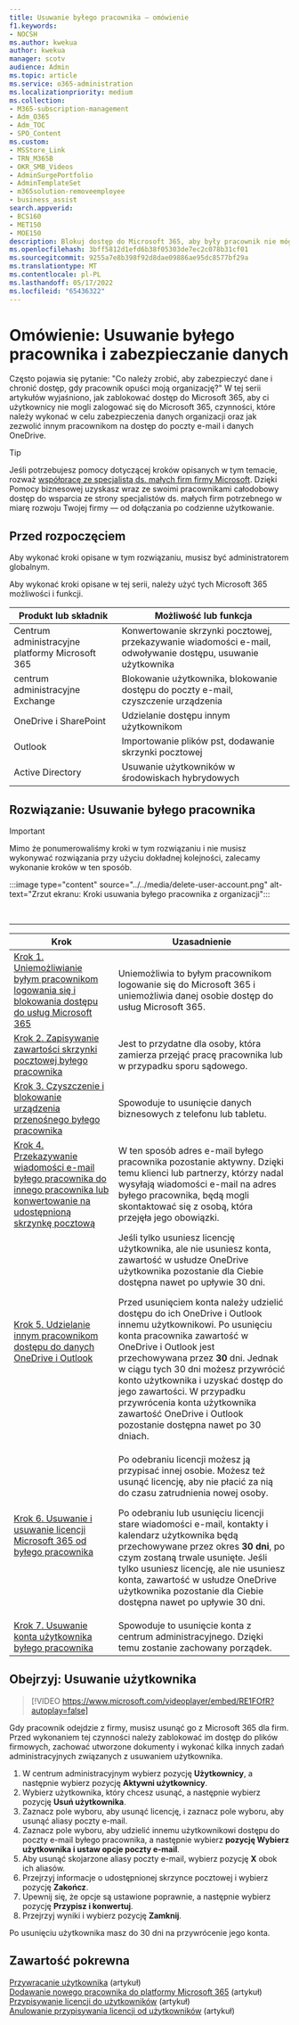 ```yaml
---
title: Usuwanie byłego pracownika — omówienie
f1.keywords:
- NOCSH
ms.author: kwekua
author: kwekua
manager: scotv
audience: Admin
ms.topic: article
ms.service: o365-administration
ms.localizationpriority: medium
ms.collection:
- M365-subscription-management
- Adm_O365
- Adm_TOC
- SPO_Content
ms.custom:
- MSStore_Link
- TRN_M365B
- OKR_SMB_Videos
- AdminSurgePortfolio
- AdminTemplateSet
- m365solution-removeemployee
- business_assist
search.appverid:
- BCS160
- MET150
- MOE150
description: Blokuj dostęp do Microsoft 365, aby były pracownik nie mógł się logować, zabezpieczać danych organizacji i zezwalać innym pracownikom na dostęp do poczty e-mail i danych OneDrive.
ms.openlocfilehash: 3bff5812d1efd6b38f05303de7ec2c078b31cf01
ms.sourcegitcommit: 9255a7e8b398f92d8dae09886ae95dc8577bf29a
ms.translationtype: MT
ms.contentlocale: pl-PL
ms.lasthandoff: 05/17/2022
ms.locfileid: "65436322"
---
```

# <a name="overview-remove-a-former-employee-and-secure-data"></a>Omówienie: Usuwanie byłego pracownika i zabezpieczanie danych

Często pojawia się pytanie: "Co należy zrobić, aby zabezpieczyć dane i chronić dostęp, gdy pracownik opuści moją organizację?" W tej serii artykułów wyjaśniono, jak zablokować dostęp do Microsoft 365, aby ci użytkownicy nie mogli zalogować się do Microsoft 365, czynności, które należy wykonać w celu zabezpieczenia danych organizacji oraz jak zezwolić innym pracownikom na dostęp do poczty e-mail i danych OneDrive.

> [!TIP]
> Jeśli potrzebujesz pomocy dotyczącej kroków opisanych w tym temacie, rozważ [współpracę ze specjalistą ds. małych firm firmy Microsoft](https://go.microsoft.com/fwlink/?linkid=2186871). Dzięki Pomocy biznesowej uzyskasz wraz ze swoimi pracownikami całodobowy dostęp do wsparcia ze strony specjalistów ds. małych firm potrzebnego w miarę rozwoju Twojej firmy — od dołączania po codzienne użytkowanie.

## <a name="before-you-begin"></a>Przed rozpoczęciem

Aby wykonać kroki opisane w tym rozwiązaniu, musisz być administratorem globalnym.

Aby wykonać kroki opisane w tej serii, należy użyć tych Microsoft 365 możliwości i funkcji.

|Produkt lub składnik|Możliwość lub funkcja|
|---|---|
|Centrum administracyjne platformy Microsoft 365|Konwertowanie skrzynki pocztowej, przekazywanie wiadomości e-mail, odwoływanie dostępu, usuwanie użytkownika |
|centrum administracyjne Exchange|Blokowanie użytkownika, blokowanie dostępu do poczty e-mail, czyszczenie urządzenia |
|OneDrive i SharePoint |Udzielanie dostępu innym użytkownikom |
|Outlook|Importowanie plików pst, dodawanie skrzynki pocztowej |
|Active Directory|Usuwanie użytkowników w środowiskach hybrydowych |


## <a name="solution-remove-a-former-employee"></a>Rozwiązanie: Usuwanie byłego pracownika

> [!IMPORTANT]
> Mimo że ponumerowaliśmy kroki w tym rozwiązaniu i nie musisz wykonywać rozwiązania przy użyciu dokładnej kolejności, zalecamy wykonanie kroków w ten sposób.

:::image type="content" source="../../media/delete-user-account.png" alt-text="Zrzut ekranu: Kroki usuwania byłego pracownika z organizacji":::

<br>

****

|Krok|Uzasadnienie|
|---|---|
|[Krok 1. Uniemożliwianie byłym pracownikom logowania się i blokowania dostępu do usług Microsoft 365](remove-former-employee-step-1.md)|Uniemożliwia to byłym pracownikom logowanie się do Microsoft 365 i uniemożliwia danej osobie dostęp do usług Microsoft 365.|
|[Krok 2. Zapisywanie zawartości skrzynki pocztowej byłego pracownika](remove-former-employee-step-2.md)|Jest to przydatne dla osoby, która zamierza przejąć pracę pracownika lub w przypadku sporu sądowego.|
|[Krok 3. Czyszczenie i blokowanie urządzenia przenośnego byłego pracownika](remove-former-employee-step-3.md)|Spowoduje to usunięcie danych biznesowych z telefonu lub tabletu.|
|[Krok 4. Przekazywanie wiadomości e-mail byłego pracownika do innego pracownika lub konwertowanie na udostępnioną skrzynkę pocztową](remove-former-employee-step-4.md)|W ten sposób adres e-mail byłego pracownika pozostanie aktywny. Dzięki temu klienci lub partnerzy, którzy nadal wysyłają wiadomości e-mail na adres byłego pracownika, będą mogli skontaktować się z osobą, która przejęła jego obowiązki.|
|[Krok 5. Udzielanie innym pracownikom dostępu do danych OneDrive i Outlook](remove-former-employee-step-5.md)|Jeśli tylko usuniesz licencję użytkownika, ale nie usuniesz konta, zawartość w usłudze OneDrive użytkownika pozostanie dla Ciebie dostępna nawet po upływie 30 dni. <p> Przed usunięciem konta należy udzielić dostępu do ich OneDrive i Outlook innemu użytkownikowi. Po usunięciu konta pracownika zawartość w OneDrive i Outlook jest przechowywana przez **30** dni. Jednak w ciągu tych 30 dni możesz przywrócić konto użytkownika i uzyskać dostęp do jego zawartości. W przypadku przywrócenia konta użytkownika zawartość OneDrive i Outlook pozostanie dostępna nawet po 30 dniach.| 
|[Krok 6. Usuwanie i usuwanie licencji Microsoft 365 od byłego pracownika](remove-former-employee-step-6.md)|Po odebraniu licencji możesz ją przypisać innej osobie. Możesz też usunąć licencję, aby nie płacić za nią do czasu zatrudnienia nowej osoby.  <p> Po odebraniu lub usunięciu licencji stare wiadomości e-mail, kontakty i kalendarz użytkownika będą przechowywane przez okres **30 dni**, po czym zostaną trwale usunięte. Jeśli tylko usuniesz licencję, ale nie usuniesz konta, zawartość w usłudze OneDrive użytkownika pozostanie dla Ciebie dostępna nawet po upływie 30 dni.  |
|[Krok 7. Usuwanie konta użytkownika byłego pracownika](remove-former-employee-step-7.md)|Spowoduje to usunięcie konta z centrum administracyjnego. Dzięki temu zostanie zachowany porządek.|

 ## <a name="watch-delete-a-user"></a>Obejrzyj: Usuwanie użytkownika

> [!VIDEO https://www.microsoft.com/videoplayer/embed/RE1FOfR?autoplay=false]

Gdy pracownik odejdzie z firmy, musisz usunąć go z Microsoft 365 dla firm. Przed wykonaniem tej czynności należy zablokować im dostęp do plików firmowych, zachować utworzone dokumenty i wykonać kilka innych zadań administracyjnych związanych z usuwaniem użytkownika.

1. W centrum administracyjnym wybierz pozycję **Użytkownicy**, a następnie wybierz pozycję **Aktywni użytkownicy**.
1. Wybierz użytkownika, który chcesz usunąć, a następnie wybierz pozycję **Usuń użytkownika**.
1. Zaznacz pole wyboru, aby usunąć licencję, i zaznacz pole wyboru, aby usunąć aliasy poczty e-mail.
1. Zaznacz pole wyboru, aby udzielić innemu użytkownikowi dostępu do poczty e-mail byłego pracownika, a następnie wybierz **pozycję Wybierz użytkownika i ustaw opcje poczty e-mail**.
1. Aby usunąć skojarzone aliasy poczty e-mail, wybierz pozycję **X** obok ich aliasów.
1. Przejrzyj informacje o udostępnionej skrzynce pocztowej i wybierz pozycję **Zakończ**.
1. Upewnij się, że opcje są ustawione poprawnie, a następnie wybierz pozycję **Przypisz i konwertuj**.
1. Przejrzyj wyniki i wybierz pozycję **Zamknij**.

Po usunięciu użytkownika masz do 30 dni na przywrócenie jego konta.
## <a name="related-content"></a>Zawartość pokrewna

[Przywracanie użytkownika](restore-user.md) (artykuł)\
[Dodawanie nowego pracownika do platformy Microsoft 365](add-new-employee.md) (artykuł)\
[Przypisywanie licencji do użytkowników](../manage/assign-licenses-to-users.md) (artykuł)\
[Anulowanie przypisywania licencji od użytkowników](../manage/remove-licenses-from-users.md) (artykuł)
